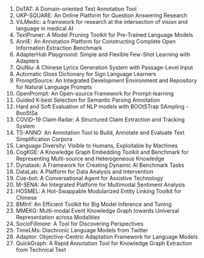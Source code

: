 1. DoTAT: A Domain-oriented Text Annotation Tool
2. UKP-SQUARE: An Online Platform for Question Answering Research
3. ViLMedic: a framework for research at the intersection of vision and language in medical AI
4. TextPruner: A Model Pruning Toolkit for Pre-Trained Language Models
5. AnnIE: An Annotation Platform for Constructing Complete Open Information Extraction Benchmark
6. AdapterHub Playground: Simple and Flexible Few-Shot Learning with Adapters
7. QiuNiu: A Chinese Lyrics Generation System with Passage-Level Input
8. Automatic Gloss Dictionary for Sign Language Learners
9. PromptSource: An Integrated Development Environment and Repository for Natural Language Prompts
10. OpenPrompt: An Open-source Framework for Prompt-learning
11. Guided K-best Selection for Semantic Parsing Annotation
12. Hard and Soft Evaluation of NLP models with BOOtSTrap SAmpling - BooStSa
13. COVID-19 Claim Radar: A Structured Claim Extraction and Tracking System
14. TS-ANNO: An Annotation Tool to Build, Annotate and Evaluate Text Simplification Corpora
15. Language Diversity: Visible to Humans, Exploitable by Machines
16. CogKGE: A Knowledge Graph Embedding Toolkit and Benchmark for Representing Multi-source and Heterogeneous Knowledge
17. Dynatask: A Framework for Creating Dynamic AI Benchmark Tasks
18. DataLab: A Platform for Data Analysis and Intervention
19. Cue-bot: A Conversational Agent for Assistive Technology
20. M-SENA: An Integrated Platform for Multimodal Sentiment Analysis
21. HOSMEL: A Hot-Swappable Modularized Entity Linking Toolkit for Chinese
22. BMInf: An Efficient Toolkit for Big Model Inference and Tuning
23. MMEKG: Multi-modal Event Knowledge Graph towards Universal Representation across Modalities
24. SocioFillmore: A Tool for Discovering Perspectives
25. TimeLMs: Diachronic Language Models from Twitter
26. Adaptor: Objective-Centric Adaptation Framework for Language Models
27. QuickGraph: A Rapid Annotation Tool for Knowledge Graph Extraction from Technical Text